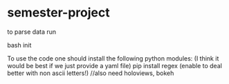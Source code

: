# semester-project

to parse data run

bash init

To use the code one should install the following python modules:
(I think it would be best if we just provide a yaml file)
pip install regex (enable to deal better with non ascii letters!)
//also need holoviews, bokeh
